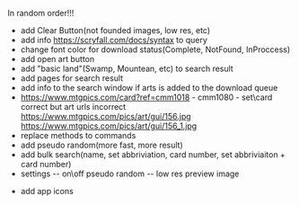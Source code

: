 
In random order!!!

- add Clear Button(not founded images, low res, etc)
- add info https://scryfall.com/docs/syntax to query
- change font color for download status(Complete, NotFound, InProccess)
- add open art button
- add "basic land"(Swamp, Mountean, etc) to search result
- add pages for search result
- add info to the search window if arts is added to the download queue
- https://www.mtgpics.com/card?ref=cmm1018 - cmm1080 - set\card correct but art urls incorrect https://www.mtgpics.com/pics/art/gui/156.jpg https://www.mtgpics.com/pics/art/gui/156_1.jpg
- replace methods to commands
- add pseudo random(more fast, more result)
- add bulk search(name, set abbriviation, card number, set abbriviaiton + card number)
- settings
-- on\off pseudo random
-- low res preview image

+ add app icons